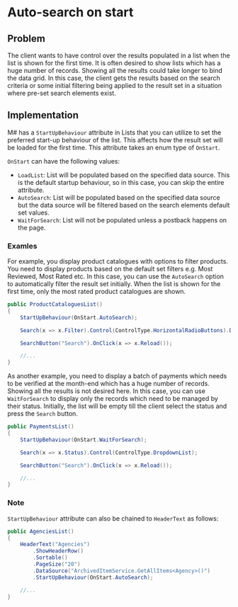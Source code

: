 # Auto-search on start

## Problem

The client wants to have control over the results populated in a list when the list is shown for the first time. It is often desired to show lists which has a huge number of records. Showing all the results could take longer to bind the data grid. In this case, the client gets the results based on the search criteria or some initial filtering being applied to the result set in a situation where pre-set search elements exist.

## Implementation

M# has a `StartUpBehaviour` attribute in Lists that you can utilize to set the preferred start-up behaviour of the list. This affects how the result set will be loaded for the first time. This attribute takes an enum type of `OnStart`.

`OnStart` can have the following values:

- `LoadList`: List will be populated based on the specified data source. This is the default startup behaviour, so in this case, you can skip the entire attribute.
- `AutoSearch`: List will be populated based on the specified data source but the data source will be filtered based on the search elements default set values.
- `WaitForSearch`: List will not be populated unless a postback happens on the page.

### Examles
For example, you display product catalogues with options to filter products. You need to display products based on the default set filters e.g. Most Reviewed, Most Rated etc. In this case, you can use the `AutoSearch` option to automatically filter the result set initially. When the list is shown for the first time, only the most rated product catalogues are shown.

```csharp
public ProductCataloguesList()
{
    StartUpBehaviour(OnStart.AutoSearch);

    Search(x => x.Filter).Control(ControlType.HorizontalRadioButtons).DefaultValueExpression("MostRated");

    SearchButton("Search").OnClick(x => x.Reload());

    //...
}
```

As another example, you need to display a batch of payments which needs to be verified at the month-end which has a huge number of records. Showing all the results is not desired here. In this case, you can use `WaitForSearch` to display only the records which need to be managed by their status. Initially, the list will be empty till the client select the status and press the `Search` button.

```csharp
public PaymentsList()
{
    StartUpBehaviour(OnStart.WaitForSearch);

    Search(x => x.Status).Control(ControlType.DropdownList);

    SearchButton("Search").OnClick(x => x.Reload());

    //...
}
```

### Note
`StartUpBehaviour` attribute can also be chained to `HeaderText` as follows: 
```csharp
public AgenciesList()
{
    HeaderText("Agencies")
        .ShowHeaderRow()
        .Sortable()
        .PageSize("20")
        .DataSource("ArchivedItemService.GetAllItems<Agency>()")
        .StartUpBehaviour(OnStart.AutoSearch);

    //...
}
```